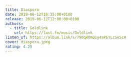 ```yaml
---
title: Diaspora
date: 2019-06-12T16:35:00+0100
release: 2019-06-12T12:00:00+0100
authors:
  - title: Goldlink
    url: https://last.fm/music/Goldlink
listen_of: https://album.link/s/790qROmQ1y4aPEYLcSkScH
cover: diaspora.jpeg
rating: 4.25
---
```


